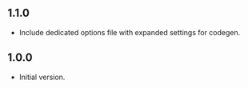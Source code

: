 ## 1.1.0

- Include dedicated options file with expanded settings for codegen.

## 1.0.0

- Initial version.

